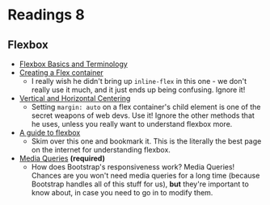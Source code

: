 # Readings 8

## Flexbox

-   [Flexbox Basics and Terminology](https://teamtreehouse.com/library/css-flexbox-layout/understanding-flexbox/flexbox-basics-and-terminology)
-   [Creating a Flex container](https://teamtreehouse.com/library/css-flexbox-layout/understanding-flexbox/creating-a-flex-container)
    -   I really wish he didn't bring up `inline-flex` in this one - we don't really use it much, and it just ends up being confusing. Ignore it!
-   [Vertical and Horizontal Centering](https://teamtreehouse.com/library/css-flexbox-layout/flexbox-properties/vertical-and-horizontal-centering)
    -   Setting `margin: auto` on a flex container's child element is one of the secret weapons of web devs. Use it! Ignore the other methods that he uses, unless you really want to understand flexbox more.
-   [A guide to flexbox](https://css-tricks.com/snippets/css/a-guide-to-flexbox/)
    -   Skim over this one and bookmark it. This is the literally the best page on the internet for understanding flexbox.
-   [Media Queries](https://teamtreehouse.com/library/responsive-layouts/media-queries/media-query-review) **(required)**
    -   How does Bootstrap's responsiveness work? Media Queries! Chances are you won't need media queries for a long time (because Bootstrap handles all of this stuff for us), **but** they're important to know about, in case you need to go in to modify them.
